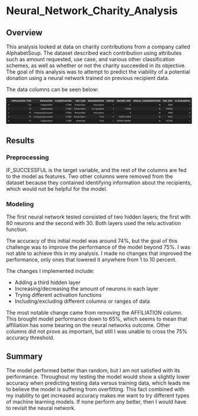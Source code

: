 # Neural_Network_Charity_Analysis
 
## Overview

This analysis looked at data on charity contributions from a company called AlphabetSoup. The dataset described each contribution using attributes such as amount requested, use case, and various other classification schemes, as well as whether or not the charity succeeded in its objective. The goal of this analysis was to attempt to predict the viability of a potential donation using a neural network trained on previous recipient data.

The data columns can be seen below:

![image](images/table.png)

## Results

### Preprocessing

IF_SUCCESSFUL is the target variable, and the rest of the columns are fed to the model as features. Two other columns were removed from the dataset because they contained identifying information about the recipients, which would not be helpful for the model.

### Modeling

The first neural network tested consisted of two hidden layers; the first with 80 neurons and the second with 30. Both layers used the relu activation function.

The accuracy of this initial model was around 74%, but the goal of this challenge was to improve the performance of the model beyond 75%. I was not able to achieve this in my analysis. I made no changes that improved the performance, only ones that lowered it anywhere from 1 to 10 percent.

The changes I implemented include:

- Adding a third hidden layer
- Increasing/decreasing the amount of neurons in each layer
- Trying different activation functions
- Including/excluding different columns or ranges of data

The most notable change came from removing the AFFILIATION column. This brought model performance down to 65%, which seems to mean that affiliation has some bearing on the neural networks outcome. Other columns did not prove as important, but still I was unable to cross the 75% accuracy threshold.

## Summary

The model performed better than random, but I am not satisfied with its performance. Throughout my testing the model would show a slightly lower accuracy when predicting testing data versus training data, which leads me to believe the model is suffering from overfitting. This fact combined with my inability to get increased accuracy makes me want to try different types of machine learning models. If none perform any better, then I would have to revisit the neural network.